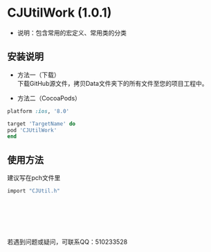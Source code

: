 # CJUtilWork (1.0.1)

- 说明：包含常用的宏定义、常用类的分类

## 安装说明

- 方法一（下载）</br>
下载GitHub源文件，拷贝Data文件夹下的所有文件至您的项目工程中。

- 方法二（CocoaPods）</br>
```ruby
platform :ios, '8.0'

target 'TargetName' do
pod 'CJUtilWork'
end
```

## 使用方法
建议写在pch文件里
```objective-c
import "CJUtil.h"
```
</br></br></br></br></br>
若遇到问题或疑问，可联系QQ：510233528
